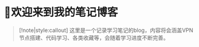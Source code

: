 # :book:欢迎来到我的笔记博客  

>[!note|style:callout]
> 这里是一个记录学习笔记的blog，内容将会涵盖VPN节点搭建、代码学习、各类收藏等，会随着学习进度不断完善。